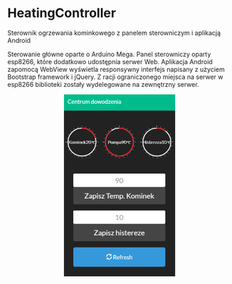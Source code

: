 # HeatingController
Sterownik ogrzewania kominkowego z panelem sterowniczym i aplikacją Android

Sterowanie główne oparte o Arduino Mega. Panel sterowniczy oparty esp8266, które dodatkowo udostępnia serwer Web.
Aplikacja Android zapomocą WebView wyświetla responsywny interfejs napisany z użyciem Bootstrap framework i jQuery.
Z racji ograniczonego miejsca na serwer w esp8266 biblioteki zostały wydelegowane na zewnętrzny serwer.
<p align="center">

  <img src="https://raw.githubusercontent.com/Rasti003/HeatingController/master/screenshot_interface.PNG" width="250"/>

</p>
